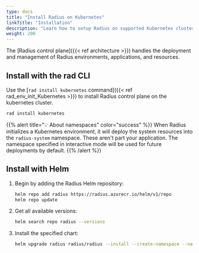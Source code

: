 ```yaml
---
type: docs
title: "Install Radius on Kubernetes"
linkTitle: "Installation"
description: "Learn how to setup Radius on supported Kubernetes clusters"
weight: 200
---
```


The [Radius control plane]({{< ref architecture >}}) handles the deployment and management of Radius environments, applications, and resources.

## Install with the rad CLI

Use the [`rad install kubernetes` command]({{< ref rad_env_init_Kubernetes >}}) to install Radius control plane on the kubernetes cluster.
```bash
rad install kubernetes
```

{{% alert title="💡 About namespaces" color="success" %}}
When Radius initializes a Kubernetes environment, it will deploy the system resources into the `radius-system` namespace. These aren't part your application. The namespace specified in interactive mode will be used for future deployments by default.
{{% /alert %}}

## Install with Helm

1. Begin by adding the Radius Helm repository:
   ```bash
   helm repo add radius https://radius.azurecr.io/helm/v1/repo
   helm repo update
   ```
1. Get all available versions:
   ```bash
   helm search repo radius --versions
   ```
1. Install the specified chart:
   ```bash
   helm upgrade radius radius/radius --install --create-namespace --namespace radius-system --version {{< param chart_version >}} --wait --timeout 15m0s
   ```
